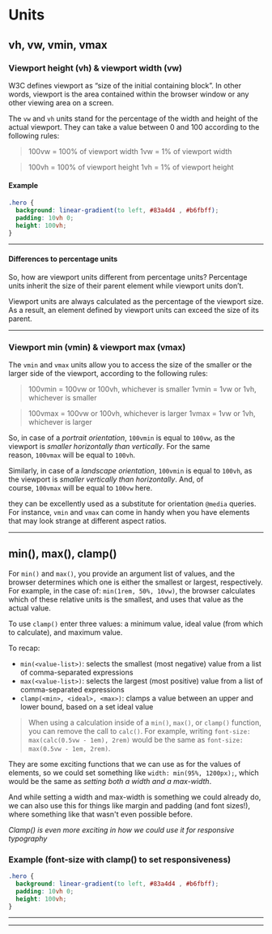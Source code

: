 # Units

## vh, vw, vmin, vmax

### Viewport height (vh) & viewport width (vw)

W3C defines viewport as “size of the initial containing block”. In other words, viewport is the area contained within the browser window or any other viewing area on a screen.

The `vw` and `vh` units stand for the percentage of the width and height of the actual viewport. They can take a value between 0 and 100 according to the following rules:

> 100vw = 100% of viewport width
> 1vw = 1% of viewport width

> 100vh = 100% of viewport height
> 1vh = 1% of viewport height

#### Example

```css
.hero {
  background: linear-gradient(to left, #83a4d4 , #b6fbff);
  padding: 10vh 0;
  height: 100vh;
}
```

---

#### Differences to percentage units

So, how are viewport units different from percentage units?
Percentage units inherit the size of their parent element while viewport units don’t.

Viewport units are always calculated as the percentage of the viewport size.
As a result, an element defined by viewport units can exceed the size of its parent.

---

### Viewport min (vmin) & viewport max (vmax)

The `vmin` and `vmax` units allow you to access the size of the smaller or the larger side of the viewport, according to the following rules:

> 100vmin = 100vw or 100vh, whichever is smaller
> 1vmin = 1vw or 1vh, whichever is smaller

> 100vmax = 100vw or 100vh, whichever is larger
> 1vmax = 1vw or 1vh, whichever is larger

So, in case of a *portrait orientation*, `100vmin` is equal to `100vw`, as the viewport is *smaller horizontally than vertically*. For the same reason, `100vmax` will be equal to `100vh`.

Similarly, in case of a *landscape orientation*, `100vmin` is equal to `100vh`, as the viewport is *smaller vertically than horizontally*. And, of course, `100vmax` will be equal to `100vw` here.

they can be excellently used as a substitute for orientation `@media` queries. For instance, `vmin` and `vmax` can come in handy when you have elements that may look strange at different aspect ratios.

---

## min(), max(), clamp()

For `min()` and `max()`, you provide an argument list of values, and the browser determines which one is either the smallest or largest, respectively. For example, in the case of: `min(1rem, 50%, 10vw)`, the browser calculates which of these relative units is the smallest, and uses that value as the actual value.

To use `clamp()` enter three values: a minimum value, ideal value (from which to calculate), and maximum value.

To recap:

- `min(<value-list>)`: selects the smallest (most negative) value from a list of comma-separated expressions
- `max(<value-list>)`: selects the largest (most positive) value from a list of comma-separated expressions
- `clamp(<min>, <ideal>, <max>)`: clamps a value between an upper and lower bound, based on a set ideal value

> When using a calculation inside of a `min()`, `max()`, or `clamp()` function, you can remove the call to `calc()`. For example, writing `font-size: max(calc(0.5vw - 1em), 2rem)` would be the same as `font-size: max(0.5vw - 1em, 2rem)`.

They are some exciting functions that we can use as for the values of elements, so we could set something like `width: min(95%, 1200px);`, which would be the same as _setting both a width and a max-width_.

And while setting a width and max-width is something we could already do, we can also use this for things like margin and padding (and font sizes!), where something like that wasn't even possible before.

_Clamp() is even more exciting in how we could use it for responsive typography_

### Example (font-size with clamp() to set responsiveness)

```css
.hero {
  background: linear-gradient(to left, #83a4d4 , #b6fbff);
  padding: 10vh 0;
  height: 100vh;
}
```

---

---
